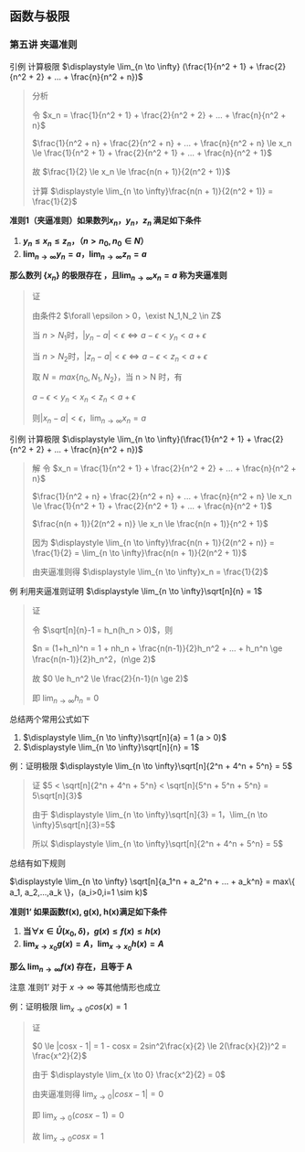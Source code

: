 ## 函数与极限



### 第五讲 夹逼准则



引例 计算极限 $\displaystyle \lim_{n \to \infty} (\frac{1}{n^2 + 1} + \frac{2}{n^2 + 2} + ... + \frac{n}{n^2 + n})$

> 分析
>
> 令 $x_n = \frac{1}{n^2 + 1} + \frac{2}{n^2 + 2} + ... + \frac{n}{n^2 + n}$
>
> $\frac{1}{n^2 + n} + \frac{2}{n^2 + n} + ... + \frac{n}{n^2 + n} \le x_n \le \frac{1}{n^2 + 1} + \frac{2}{n^2 + 1} + ... + \frac{n}{n^2 + 1}$
>
> 故 $\frac{1}{2} \le x_n \le \frac{n(n + 1)}{2(n^2 + 1)}$
>
> 计算 $\displaystyle \lim_{n \to \infty}\frac{n(n + 1)}{2(n^2 + 1)} = \frac{1}{2}$





**准则1（夹逼准则）如果数列${x_n}，{y_n}，{z_n}$ 满足如下条件**

1. **$y_n \le x_n \le z_n，（n>n_0,n_0 \in N）$**
2. **$\displaystyle \lim_{n \to \infty}y_n = a，\lim_{n \to \infty}z_n = a$**

**那么数列 $\{ x_n \}$ 的极限存在 ，且$\displaystyle \lim_{n \to \infty}x_n = a$ 称为夹逼准则**

> 证
>
> 由条件2 $\forall \epsilon > 0，\exist N_1,N_2 \in Z$
>
> 当 $n > N_1$时，$|y_n -a|< \epsilon \Leftrightarrow a-\epsilon < y_n < a+\epsilon$
>
> 当 $n>N_2$时，$|z_n - a| < \epsilon \Leftrightarrow a-\epsilon < z_n < a+\epsilon$
>
> 取 $N = max\{ n_0,N_1,N_2 \}$，当 n > N 时，有
>
> $a - \epsilon < y_n < x_n < z_n < a + \epsilon$
>
> 则$|x_n - a| < \epsilon，\displaystyle \lim_{n \to \infty}x_n = a$





引例 计算极限 $\displaystyle \lim_{n \to \infty}(\frac{1}{n^2 + 1} + \frac{2}{n^2 + 2} + ... + \frac{n}{n^2 + n})$

> 解 令 $x_n = \frac{1}{n^2 + 1} + \frac{2}{n^2 + 2} + ... + \frac{n}{n^2 + n}$
>
> $\frac{1}{n^2 + n} + \frac{2}{n^2 + n} + ... + \frac{n}{n^2 + n} \le x_n \le \frac{1}{n^2 + 1} + \frac{2}{n^2 + 1} + ... + \frac{n}{n^2 + 1}$
>
> $\frac{n(n + 1)}{2(n^2 + n)} \le x_n \le \frac{n(n + 1)}{n^2 + 1}$
>
> 因为 $\displaystyle \lim_{n \to \infty}\frac{n(n + 1)}{2(n^2 + n)} = \frac{1}{2} = \lim_{n \to \infty}\frac{n(n + 1)}{2(n^2 + 1)}$
>
> 由夹逼准则得 $\displaystyle \lim_{n \to \infty}x_n = \frac{1}{2}$





例 利用夹逼准则证明 $\displaystyle \lim_{n \to \infty}\sqrt[n]{n} = 1$

> 证
>
> 令 $\sqrt[n]{n}-1 = h_n(h_n > 0)$，则
>
> $n = (1+h_n)^n = 1 + nh_n + \frac{n(n-1)}{2}h_n^2 + ... + h_n^n \ge \frac{n(n-1)}{2}h_n^2，(n\ge 2)$
>
> 故 $0 \le h_n^2 \le \frac{2}{n-1}(n \ge 2)$
>
> 即  $\displaystyle \lim_{n \to \infty}h_n = 0$

总结两个常用公式如下

1. $\displaystyle \lim_{n \to \infty}\sqrt[n]{a} = 1 (a > 0)$
2. $\displaystyle \lim_{n \to \infty}\sqrt[n]{n} = 1$





例：证明极限 $\displaystyle \lim_{n \to \infty}\sqrt[n]{2^n + 4^n + 5^n} = 5$

> 证  $5 < \sqrt[n]{2^n + 4^n + 5^n} < \sqrt[n]{5^n + 5^n + 5^n} = 5\sqrt[n]{3}$
>
> 由于 $\displaystyle \lim_{n \to \infty}\sqrt[n]{3} = 1，\lim_{n \to \infty}5\sqrt[n]{3}=5$
>
> 所以 $\displaystyle \lim_{n \to \infty}\sqrt[n]{2^n + 4^n + 5^n} = 5$

总结有如下规则

$\displaystyle \lim_{n \to \infty} \sqrt[n]{a_1^n + a_2^n + ... + a_k^n} = max\{ a_1, a_2,...,a_k \}，(a_i>0,i=1 \sim k)$

 



**准则1‘  如果函数f(x), g(x), h(x)满足如下条件**

1. **当$\forall x \in \mathring{U}(x_0,\delta)，g(x) \le f(x) \le h(x)$**
2. **$\displaystyle \lim_{x \to x_0}g(x) = A，\lim_{x \to x_0}h(x) = A$**

**那么 $\displaystyle \lim_{n \to \infty}f(x)$ 存在，且等于 A**



注意 准则1’ 对于 $x \to \infty$ 等其他情形也成立





例：证明极限 $\displaystyle \lim_{x \to 0}cos(x) = 1$

> 证
>
> $0 \le |cosx - 1| = 1 - cosx = 2sin^2\frac{x}{2} \le 2(\frac{x}{2})^2 = \frac{x^2}{2}$
>
> 由于 $\displaystyle \lim_{x \to 0} \frac{x^2}{2} = 0$
>
> 由夹逼准则得 $\displaystyle \lim_{x \to 0}|cosx - 1| = 0$
>
> 即 $\displaystyle \lim_{x \to 0}(cosx - 1) = 0$
>
> 故 $\displaystyle \lim_{x \to 0}cosx=1$

